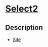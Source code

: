 # [Select2](readme.md)

## Description

 
* [Site](https://select2.org/getting-started/installation)